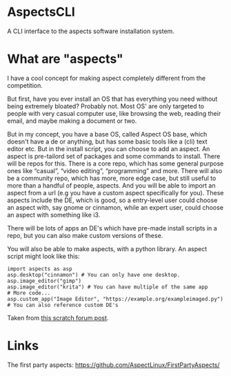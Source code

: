 # AspectsCLI
A CLI interface to the aspects software installation system.

# What are "aspects"

I have a cool concept for making aspect completely different from the competition.

But first, have you ever install an OS that has everything you need without being extremely bloated? Probably not. Most OS' are only targeted to people with very casual computer use, like browsing the web, reading their email, and maybe making a document or two.

But in my concept, you have a base OS, called Aspect OS base, which doesn't have a de or anything, but has some basic tools like a (cli) text editor etc. But in the install script, you can choose to add an aspect. An aspect is pre-tailord set of packages and some commands to install. There will be repos for this. There is a core repo, which has some general purpose ones like “casual”, “video editing”, “programming” and more. There will also be a community repo, which has more, more edge case, but still useful to more than a handful of people, aspects. And you will be able to import an aspect from a url (e.g you have a custom aspect specifically for you). These aspects include the DE, which is good, so a entry-level user could choose an aspect with, say gnome or cinnamon, while an expert user, could choose an aspect with something like i3.

There will be lots of apps an DE's which have pre-made install scripts in a repo, but you can also make custom versions of these.

You will also be able to make aspects, with a python library. An aspect script might look like this:
```
import aspects as asp
asp.desktop("cinnamon") # You can only have one desktop.
asp.image_editor("gimp")
asp.image_editor("krita") # You can have multiple of the same app
# More code...
asp.custom_app("Image Editor", "https://example.org/exampleimaged.py") # You can also reference custom DE's
```
Taken from [this scratch forum post](https://scratch.mit.edu/discuss/topic/646359/?page=23#post-6883608). 

# Links
The first party aspects: https://github.com/AspectLinux/FirstPartyAspects/
